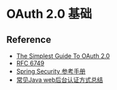 # OAuth 2.0 基础


## Reference

- [The Simplest Guide To OAuth 2.0](https://medium.com/@darutk/the-simplest-guide-to-oauth-2-0-8c71bd9a15bb)
- [RFC 6749]()
- [Spring Security 参考手册](https://springcloud.cc/spring-security-zhcn.html)
- [常见Java web后台认证方式总结](https://my.oschina.net/u/3624220/blog/1486800)
